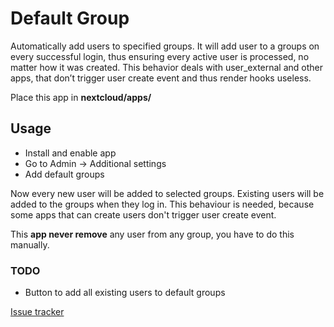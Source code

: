 # Default Group
Automatically add users to specified groups. It will add user to a groups on every successful login, thus ensuring every active user is processed, no matter how it was created. This behavior deals with user_external and other apps, that don’t trigger user create event and thus render hooks useless.


Place this app in **nextcloud/apps/**

## Usage

* Install and enable app
* Go to Admin -> Additional settings
* Add default groups

Now every new user will be added to selected groups. Existing users will be added to the groups when they log in. This behaviour is needed, because some apps that can create users don't trigger user create event.

This **app never remove** any user from any group, you have to do this manually.

### TODO

* Button to add all existing users to default groups

[Issue tracker](https://github.com/Stibila/defaultgroup/issues)
